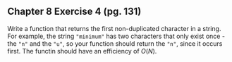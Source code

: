 ## Chapter 8 Exercise 4 (pg. 131)
Write a function that returns the first non-duplicated character in a string. For example, the string `"minimum"` has 
two characters that only exist once - the `"n"` and the `"u"`, so your function should return the `"n"`, since it occurs
first. The functin should have an efficiency of $O(N)$.

